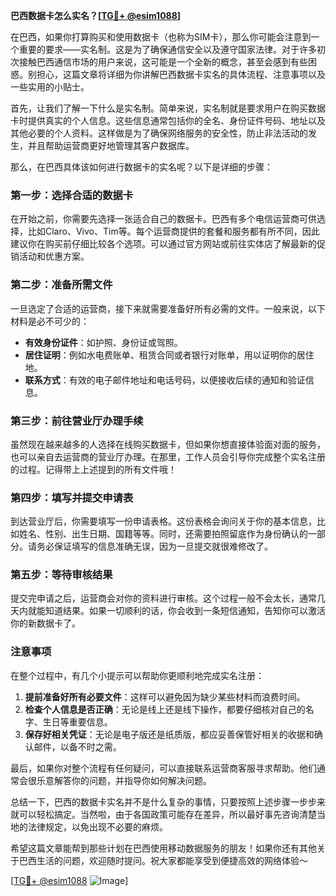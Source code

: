 **巴西数据卡怎么实名？[[TG💪+ @esim1088](https://t.me/s/esim1088)]**

在巴西，如果你打算购买和使用数据卡（也称为SIM卡），那么你可能会注意到一个重要的要求——实名制。这是为了确保通信安全以及遵守国家法律。对于许多初次接触巴西通信市场的用户来说，这可能是一个全新的概念，甚至会感到有些困惑。别担心，这篇文章将详细为你讲解巴西数据卡实名的具体流程、注意事项以及一些实用的小贴士。

首先，让我们了解一下什么是实名制。简单来说，实名制就是要求用户在购买数据卡时提供真实的个人信息。这些信息通常包括你的全名、身份证件号码、地址以及其他必要的个人资料。这样做是为了确保网络服务的安全性，防止非法活动的发生，并且帮助运营商更好地管理其客户数据库。

那么，在巴西具体该如何进行数据卡的实名呢？以下是详细的步骤：

### 第一步：选择合适的数据卡

在开始之前，你需要先选择一张适合自己的数据卡。巴西有多个电信运营商可供选择，比如Claro、Vivo、Tim等。每个运营商提供的套餐和服务都有所不同，因此建议你在购买前仔细比较各个选项。可以通过官方网站或前往实体店了解最新的促销活动和优惠方案。

### 第二步：准备所需文件

一旦选定了合适的运营商，接下来就需要准备好所有必需的文件。一般来说，以下材料是必不可少的：
- **有效身份证件**：如护照、身份证或驾照。
- **居住证明**：例如水电费账单、租赁合同或者银行对账单，用以证明你的居住地。
- **联系方式**：有效的电子邮件地址和电话号码，以便接收后续的通知和验证信息。

### 第三步：前往营业厅办理手续

虽然现在越来越多的人选择在线购买数据卡，但如果你想直接体验面对面的服务，也可以亲自去运营商的营业厅办理。在那里，工作人员会引导你完成整个实名注册的过程。记得带上上述提到的所有文件哦！

### 第四步：填写并提交申请表

到达营业厅后，你需要填写一份申请表格。这份表格会询问关于你的基本信息，比如姓名、性别、出生日期、国籍等等。同时，还需要拍照留底作为身份确认的一部分。请务必保证填写的信息准确无误，因为一旦提交就很难修改了。

### 第五步：等待审核结果

提交完申请之后，运营商会对你的资料进行审核。这个过程一般不会太长，通常几天内就能知道结果。如果一切顺利的话，你会收到一条短信通知，告知你可以激活你的新数据卡了。

### 注意事项

在整个过程中，有几个小提示可以帮助你更顺利地完成实名注册：
1. **提前准备好所有必要文件**：这样可以避免因为缺少某些材料而浪费时间。
2. **检查个人信息是否正确**：无论是线上还是线下操作，都要仔细核对自己的名字、生日等重要信息。
3. **保存好相关凭证**：无论是电子版还是纸质版，都应妥善保管好相关的收据和确认邮件，以备不时之需。

最后，如果你对整个流程有任何疑问，可以直接联系运营商客服寻求帮助。他们通常会很乐意解答你的问题，并指导你如何解决问题。

总结一下，巴西的数据卡实名并不是什么复杂的事情，只要按照上述步骤一步步来就可以轻松搞定。当然啦，由于各国政策可能存在差异，所以最好事先咨询清楚当地的法律规定，以免出现不必要的麻烦。

希望这篇文章能帮到那些计划在巴西使用移动数据服务的朋友！如果你还有其他关于巴西生活的问题，欢迎随时提问。祝大家都能享受到便捷高效的网络体验～ 

[[TG💪+ @esim1088](https://t.me/s/esim1088) ![Image](https://i.postimg.cc/4NQfJmqS/Snipaste-2025-05-13-00-14-12.png)]